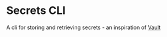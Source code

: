 # Secrets CLI
A cli for storing and retrieving secrets - an inspiration of [Vault](https://www.vaultproject.io/)